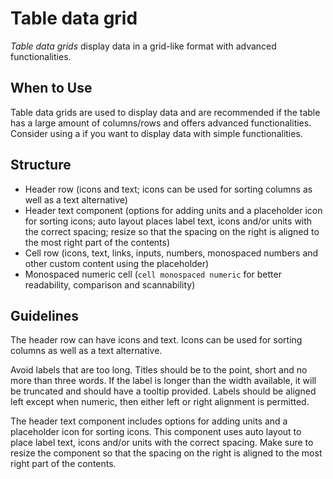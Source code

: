 # Table data grid

_Table data grids_ display data in a grid-like format with advanced functionalities.

## When to Use

Table data grids are used to display data and are recommended if the table has a large amount of columns/rows and offers advanced functionalities. Consider using a if you want to display data with simple functionalities.

## Structure

- Header row (icons and text; icons can be used for sorting columns as well as a text alternative)
- Header text component (options for adding units and a placeholder icon for sorting icons; auto layout places label text, icons and/or units with the correct spacing; resize so that the spacing on the right is aligned to the most right part of the contents)
- Cell row (icons, text, links, inputs, numbers, monospaced numbers and other custom content using the placeholder)
- Monospaced numeric cell (`cell monospaced numeric` for better readability, comparison and scannability)

## Guidelines

The header row can have icons and text. Icons can be used for sorting columns as well as a text alternative.

Avoid labels that are too long. Titles should be to the point, short and no more than three words. If the label is longer than the width available, it will be truncated and should have a tooltip provided. Labels should be aligned left except when numeric, then either left or right alignment is permitted.

The header text component includes options for adding units and a placeholder icon for sorting icons. This component uses auto layout to place label text, icons and/or units with the correct spacing. Make sure to resize the component so that the spacing on the right is aligned to the most right part of the contents.

